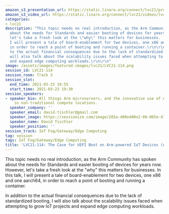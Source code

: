 ```yaml
---
amazon_s3_presentation_url: https://static.linaro.org/connect/lvc21/presentations/lvc21-114.pdf
amazon_s3_video_url: https://static.linaro.org/connect/lvc21/videos/lvc21-114.mp4
categories:
- lvc21
description: "This topic needs no real introduction, as the Arm Community has spoken
  about the needs for Standards and easier booting of devices for years now.  However,
  let's take a fresh look at the \"why\" this matters for businesses.  In this talk,
  I will present a tale of board-enablement for two devices, one x86 and one aarch64,
  in order to reach a point of booting and running a container.\r\n\r\nIn addition
  to the actual financial consequences due to the lack of standardized booting, I
  will also talk about the scalability issues faced when attempting to grow IoT projects
  and expand edge computing workloads.\r\n\r\n"
image: /assets/images/featured-images/lvc21/LVC21-114.png
session_id: LVC21-114
session_room: Track 3
session_slot:
  end_time: 2021-03-23 19:55
  start_time: 2021-03-23 19:30
session_speakers:
- speaker_bio: All things Arm microservers, and the innovative use of Arm technologies
    in non-traditional compute locations.
  speaker_company: ''
  speaker_email: david.tischler@gmail.com
  speaker_image: https://sessionize.com/image/285a-400o400o2-08-065e-4782-b6fc-c6beef84fedc.0b1cfbf1-c52e-480f-a0d6-cd86120ed10b.png
  speaker_name: David Tischler
  speaker_position: ''
session_track: IoT Fog/Gateway/Edge Computing
tag: session
tags: IoT Fog/Gateway/Edge Computing
title: 'LVC21-114: The Case for UEFI Boot on Arm-powered IoT Devices (Again)'
---
```


This topic needs no real introduction, as the Arm Community has spoken about the needs for Standards and easier booting of devices for years now.  However, let's take a fresh look at the "why" this matters for businesses.  In this talk, I will present a tale of board-enablement for two devices, one x86 and one aarch64, in order to reach a point of booting and running a container.

In addition to the actual financial consequences due to the lack of standardized booting, I will also talk about the scalability issues faced when attempting to grow IoT projects and expand edge computing workloads.